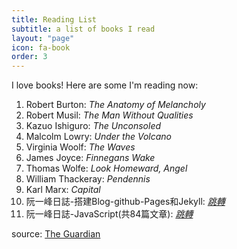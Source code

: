 ```yaml
---
title: Reading List
subtitle: a list of books I read
layout: "page"
icon: fa-book
order: 3
---
```


I love books! Here are some I'm reading now:

1. Robert Burton: *The Anatomy of Melancholy*
2. Robert Musil: *The Man Without Qualities*
3. Kazuo Ishiguro: *The Unconsoled*
4. Malcolm Lowry: *Under the Volcano*
5. Virginia Woolf: *The Waves*
6. James Joyce: *Finnegans Wake*
7. Thomas Wolfe: *Look Homeward, Angel*
8. William Thackeray: *Pendennis*
9. Karl Marx: *Capital*
10. 阮一峰日誌-搭建Blog-github-Pages和Jekyll: *<a href="http://www.ruanyifeng.com/blog/2012/08/blogging_with_jekyll.html">跳轉</a>*
11. 阮一峰日誌-JavaScript(共84篇文章): *<a href="http://www.ruanyifeng.com/blog/javascript/">跳轉</a>*

source: [The Guardian](https://www.theguardian.com/books/booksblog/2011/jan/04/best-boring-books)